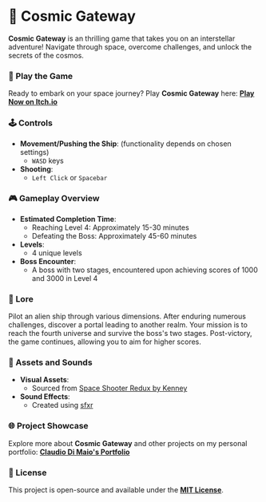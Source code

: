 # 🌌 Cosmic Gateway

**Cosmic Gateway** is an thrilling game that takes you on an interstellar adventure! Navigate through space, overcome challenges, and unlock the secrets of the cosmos.

### 🚀 Play the Game
Ready to embark on your space journey? Play **Cosmic Gateway** here:
[**Play Now on Itch.io**](https://ziclaud.itch.io/cosmic-gateway)

### 🕹️ Controls
- **Movement/Pushing the Ship**: (functionality depends on chosen settings)
	- `WASD` keys
- **Shooting**:
	- `Left Click` or `Spacebar`

### 🎮 Gameplay Overview
- **Estimated Completion Time**:
	- Reaching Level 4: Approximately 15-30 minutes
	- Defeating the Boss: Approximately 45-60 minutes
- **Levels**:
	- 4 unique levels
- **Boss Encounter**:  
	- A boss with two stages, encountered upon achieving scores of 1000 and 3000 in Level 4

### 📖 Lore
Pilot an alien ship through various dimensions. After enduring numerous challenges, discover a portal leading to another realm. Your mission is to reach the fourth universe and survive the boss's two stages. Post-victory, the game continues, allowing you to aim for higher scores.

### 🎨 Assets and Sounds
- **Visual Assets**:
	- Sourced from [Space Shooter Redux by Kenney](https://kenney.nl/assets/space-shooter-redux)
- **Sound Effects**:
	- Created using [sfxr](https://sfxr.me/)

### 🌐 Project Showcase
Explore more about **Cosmic Gateway** and other projects on my personal portfolio:
[**Claudio Di Maio's Portfolio**](https://claudiodimaio.netlify.app/#/works/cosmic-gateway)

### 📜 License
This project is open-source and available under the [**MIT License**](LICENSE).
